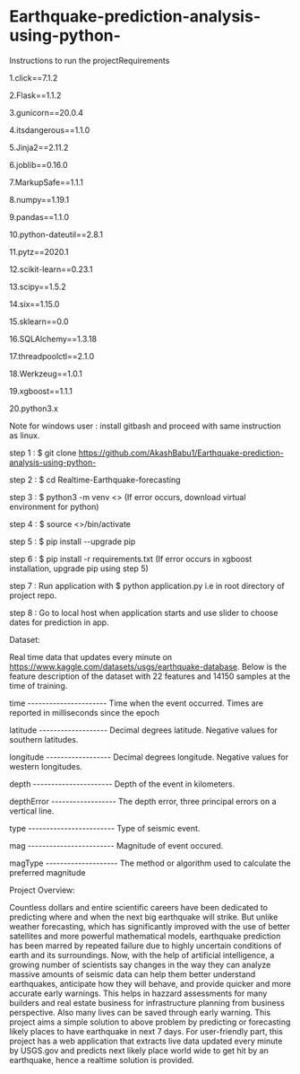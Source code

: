 # Earthquake-prediction-analysis-using-python-
Instructions to run the projectRequirements

1.click==7.1.2

2.Flask==1.1.2

3.gunicorn==20.0.4

4.itsdangerous==1.1.0

5.Jinja2==2.11.2

6.joblib==0.16.0

7.MarkupSafe==1.1.1

8.numpy==1.19.1

9.pandas==1.1.0

10.python-dateutil==2.8.1

11.pytz==2020.1

12.scikit-learn==0.23.1

13.scipy==1.5.2

14.six==1.15.0

15.sklearn==0.0

16.SQLAlchemy==1.3.18

17.threadpoolctl==2.1.0

18.Werkzeug==1.0.1

19.xgboost==1.1.1

20.python3.x

Note for windows user : install gitbash and proceed with same instruction as linux.

step 1 : $ git clone https://github.com/AkashBabu1/Earthquake-prediction-analysis-using-python-

step 2 : $ cd Realtime-Earthquake-forecasting

step 3 : $ python3 -m venv <> (If error occurs, download virtual environment for python)

step 4 : $ source <>/bin/activate

step 5 : $ pip install --upgrade pip

step 6 : $ pip install -r requirements.txt (If error occurs in xgboost installation, upgrade pip using step 5)

step 7 : Run application with $ python application.py i.e in root directory of project repo.

step 8 : Go to local host when application starts and use slider to choose dates for prediction in app.

Dataset:

Real time data that updates every minute on https://www.kaggle.com/datasets/usgs/earthquake-database. Below is the feature description of the dataset with 22 features and 14150 samples at the time of training.

time ---------------------- Time when the event occurred. Times are reported in milliseconds since the epoch

latitude ------------------- Decimal degrees latitude. Negative values for southern latitudes.

longitude ------------------ Decimal degrees longitude. Negative values for western longitudes.

depth ---------------------- Depth of the event in kilometers.

depthError ------------------ The depth error, three principal errors on a vertical line.

type ------------------------ Type of seismic event.

mag ------------------------ Magnitude of event occured.

magType -------------------- The method or algorithm used to calculate the preferred magnitude

Project Overview:

Countless dollars and entire scientific careers have been dedicated to predicting where and when the next big earthquake will strike. But unlike weather forecasting, which has significantly improved with the use of better satellites and more powerful mathematical models, earthquake prediction has been marred by repeated failure due to highly uncertain conditions of earth and its surroundings. Now, with the help of artificial intelligence, a growing number of scientists say changes in the way they can analyze massive amounts of seismic data can help them better understand earthquakes, anticipate how they will behave, and provide quicker and more accurate early warnings. This helps in hazzard assessments for many builders and real estate business for infrastructure planning from business perspective. Also many lives can be saved through early warning. This project aims a simple solution to above problem by predicting or forecasting likely places to have earthquake in next 7 days. For user-friendly part, this project has a web application that extracts live data updated every minute by USGS.gov and predicts next likely place world wide to get hit by an earthquake, hence a realtime solution is provided.
